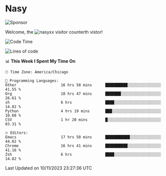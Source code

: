 # Nasy

<!--
<p align="center">
<img height="200" src="https://github-readme-stats.vercel.app/api?username=nasyxx&count_private=true&show_icons=true&theme=dracula&include_all_commits=true"/>
<img height="200" src="https://github-readme-stats.vercel.app/api/top-langs/?username=nasyxx&theme=dracula&hide=html,jupyter+notebook&count_private=true&show_icons=true"/>
</p>

  
----------------
-->

![Sponsor](https://img.shields.io/static/v1.svg?label=Sponsor&message=%E2%9D%A4&logo=GitHub&style=flat&color=pink)
 
Welcome, the ![nasyxx visitor counter](https://count.getloli.com/get/@nasyxx?theme=rule34)th vistor!
 
<!--START_SECTION:waka-->
![Code Time](http://img.shields.io/badge/Code%20Time-3%2C938%20hrs%2046%20mins-blue)

![Lines of code](https://img.shields.io/badge/From%20Hello%20World%20I%27ve%20Written-6.3%20million%20lines%20of%20code-blue)

📊 **This Week I Spent My Time On** 

```text
🕑︎ Time Zone: America/Chicago

💬 Programming Languages: 
Other                    16 hrs 50 mins      ██████████░░░░░░░░░░░░░░░   41.55 % 
Org                      10 hrs 47 mins      ███████░░░░░░░░░░░░░░░░░░   26.61 % 
sh                       6 hrs               ████░░░░░░░░░░░░░░░░░░░░░   14.82 % 
Python                   4 hrs 19 mins       ███░░░░░░░░░░░░░░░░░░░░░░   10.68 % 
CSV                      1 hr 20 mins        █░░░░░░░░░░░░░░░░░░░░░░░░   03.31 % 

🔥 Editors: 
Emacs                    17 hrs 50 mins      ███████████░░░░░░░░░░░░░░   44.02 % 
Chrome                   16 hrs 41 mins      ██████████░░░░░░░░░░░░░░░   41.16 % 
Zsh                      6 hrs               ████░░░░░░░░░░░░░░░░░░░░░   14.82 % 
```


 Last Updated on 10/11/2023 23:27:36 UTC
<!--END_SECTION:waka-->

<!-- ![visitors](https://visitor-badge.laobi.icu/badge?page_id=nasyxx.nasyxx) -->
